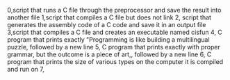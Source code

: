 0,script that runs a C file through the preprocessor and save the result into another file
1,script that compiles a C file but does not link
2, script that generates the assembly code of a C code and save it in an output file
3,script that compiles a C file and creates an executable named cisfun
4, C program that prints exactly "Programming is like building a multilingual puzzle, followed by a new line
5, C program that prints exactly with proper grammar, but the outcome is a piece of art,, followed by a new line
6, C program that prints the size of various types on the computer it is compiled and run on
7,
